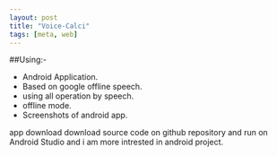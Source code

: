 ```yaml
---
layout: post
title: "Voice-Calci"
tags: [meta, web]
---
```

##Using:- 
- Android Application.
- Based on google offline speech.
- using all operation by speech.
- offline mode.
- Screenshots of android app.

app download 
download source code on github repository and run on Android Studio and i am more intrested in android project.

